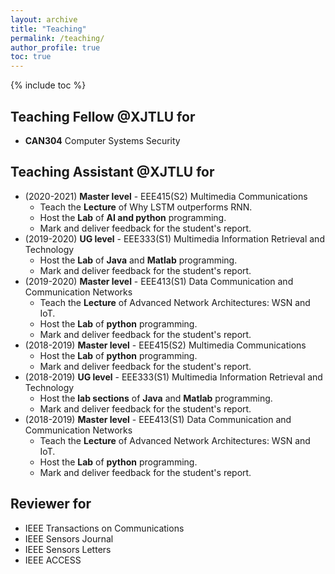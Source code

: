 ```yaml
---
layout: archive
title: "Teaching"
permalink: /teaching/
author_profile: true
toc: true
---
```

{% include toc %}

## Teaching Fellow @XJTLU for 
* **CAN304** Computer Systems Security

## Teaching Assistant @XJTLU for 
* (2020-2021) **Master level** - EEE415(S2) Multimedia Communications
	* Teach the **Lecture** of Why LSTM outperforms RNN.
	* Host the **Lab** of **AI and python** programming.
	* Mark and deliver feedback for the student's report.
* (2019-2020) **UG level** - EEE333(S1) Multimedia Information Retrieval and Technology
	* Host the **Lab** of **Java** and **Matlab** programming.
	* Mark and deliver feedback for the student's report.
* (2019-2020) **Master level** - EEE413(S1) Data Communication and Communication Networks
	* Teach the **Lecture** of Advanced Network Architectures: WSN and IoT.
	* Host the **Lab** of **python** programming.
	* Mark and deliver feedback for the student's report.
* (2018-2019) **Master level** - EEE415(S2) Multimedia Communications
	* Host the **Lab** of **python** programming.
	* Mark and deliver feedback for the student's report.
* (2018-2019) **UG level** - EEE333(S1) Multimedia Information Retrieval and Technology
	* Host the **lab sections** of **Java** and **Matlab** programming.
	* Mark and deliver feedback for the student's report.
* (2018-2019) **Master level** - EEE413(S1) Data Communication and Communication Networks
	* Teach the **Lecture** of Advanced Network Architectures: WSN and IoT.
	* Host the **Lab** of **python** programming.
	* Mark and deliver feedback for the student's report.

## Reviewer for
* IEEE Transactions on Communications
* IEEE Sensors Journal
* IEEE Sensors Letters
* IEEE ACCESS